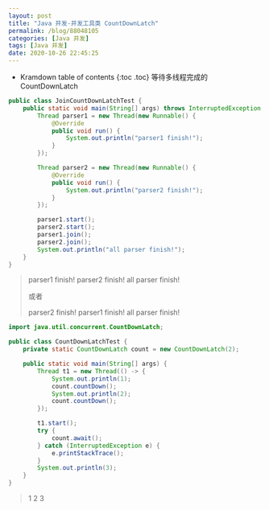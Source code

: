 ```yaml
---
layout: post
title: "Java 并发-并发工具类 CountDownLatch"
permalink: /blog/88048105
categories: [Java 并发]
tags: [Java 并发]
date: 2020-10-26 22:45:25
---
```


* Kramdown table of contents
{:toc .toc}
等待多线程完成的 CountDownLatch

```java
public class JoinCountDownLatchTest {
    public static void main(String[] args) throws InterruptedException {
        Thread parser1 = new Thread(new Runnable() {
            @Override
            public void run() {
                System.out.println("parser1 finish!");
            }
        });

        Thread parser2 = new Thread(new Runnable() {
            @Override
            public void run() {
                System.out.println("parser2 finish!");
            }
        });

        parser1.start();
        parser2.start();
        parser1.join();
        parser2.join();
        System.out.println("all parser finish!");
    }
}
```

> parser1 finish!
> parser2 finish!
> all parser finish!
>
> 或者
>
> parser2 finish!
> parser1 finish!
> all parser finish!

```java
import java.util.concurrent.CountDownLatch;

public class CountDownLatchTest {
    private static CountDownLatch count = new CountDownLatch(2);

    public static void main(String[] args) {
        Thread t1 = new Thread(() -> {
            System.out.println(1);
            count.countDown();
            System.out.println(2);
            count.countDown();
        });

        t1.start();
        try {
            count.await();
        } catch (InterruptedException e) {
            e.printStackTrace();
        }
        System.out.println(3);
    }
}
```

> 1
> 2
> 3